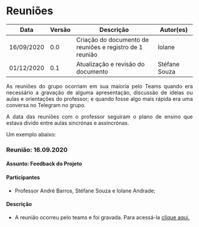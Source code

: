 # Reuniões

Data | Versão | Descrição | Autor(es)
---------- | --- | ---------------------------------------------------------| -----
16/09/2020 | 0.0 | Criação do documento de reuniões e registro de 1 reunião | Iolane
01/12/2020 | 0.1 | Atualização e revisão do documento | Stéfane Souza

<p align="justify">As reuniões do grupo ocorriam em sua maioria pelo Teams quando era necessário a gravação de alguma apresentação, discussão de ideias ou aulas e orientações do professor; e quando fosse algo mais rápida era uma conversa no Telegram no grupo.</p>

<p align="justify">A data das reuniões com o professor seguiram o plano de ensino que estava divido entre aulas sincrónas e assincrónas.</p>

Um exemplo abaixo:

### Reunião: 16.09.2020
#### Assunto: Feedback do Projeto
#### Participantes

- Professor André Barros, Stéfane Souza e Iolane Andrade;

#### Descrição

- A reunião ocorreu pelo teams e foi  gravada. Para acessá-la [clique aqui.](https://drive.google.com/file/d/11MroQ1AmAs-hh2wgvX5IGmYt4MUIHS6c/view?usp=sharing)
